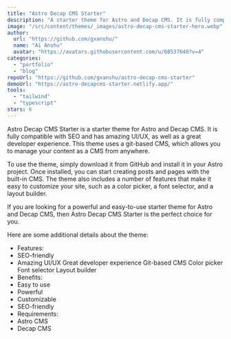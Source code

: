 ```yaml
---
title: "Astro Decap CMS Starter"
description: "A starter theme for Astro and Decap CMS. It is fully compatible with SEO and has amazing UI/UX, as well as a great developer experience."
image: "/src/content/themes/_images/astro-decap-cms-starter-hero.webp"
author:
  url: "https://github.com/gxanshu/"
  name: "Ai Anshu"
  avatar: "https://avatars.githubusercontent.com/u/68537640?v=4"
categories:
  - "portfolio"
  - "blog"
repoUrl: "https://github.com/gxanshu/astro-decap-cms-starter"
demoUrl: "https://astro-decapcms-starter.netlify.app/"
tools:
  - "tailwind"
  - "typescript"
stars: 6
---
```


<p>
  Astro Decap CMS Starter is a starter theme for Astro and Decap CMS. It is fully compatible with
  SEO and has amazing UI/UX, as well as a great developer experience. This theme uses a git-based
  CMS, which allows you to manage your content as a CMS from anywhere.
</p>
<p>
  To use the theme, simply download it from GitHub and install it in your Astro project. Once
  installed, you can start creating posts and pages with the built-in CMS. The theme also includes a
  number of features that make it easy to customize your site, such as a color picker, a font
  selector, and a layout builder.
</p>
<p>
  If you are looking for a powerful and easy-to-use starter theme for Astro and Decap CMS, then
  Astro Decap CMS Starter is the perfect choice for you.
</p>
<p>Here are some additional details about the theme:</p>
<ul>
  <li>Features:</li>
  <li>SEO-friendly</li>
  <li>
    Amazing UI/UX Great developer experience Git-based CMS Color picker Font selector Layout builder
  </li>
  <li>Benefits:</li>
  <li>Easy to use</li>
  <li>Powerful</li>
  <li>Customizable</li>
  <li>SEO-friendly</li>
  <li>Requirements:</li>
  <li>Astro CMS</li>
  <li>Decap CMS</li>
</ul>

